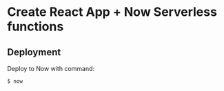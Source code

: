 # Create React App + Now Serverless functions

## Deployment

Deploy to Now with command:

```shell
$ now
```
